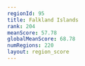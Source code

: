 ```yaml
---
regionId: 95
title: Falkland Islands
rank: 204
meanScore: 57.78
globalMeanScore: 68.78
numRegions: 220
layout: region_score
---
```

